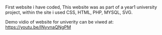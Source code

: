 First website i have coded,
This website was as part of a year1 university project, within the site i used CSS, HTML, PHP, MYSQL, SVG.

Demo vidio of website for univerity can be viwed at: https://youtu.be/INyvnaQNgPM
